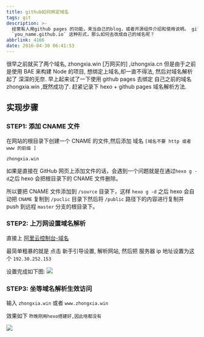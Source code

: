 ```yaml
---
title: github如何绑定域名
tags: git
description: >-
  经常有人用github pages 的功能，来当自己的blog，或者开源组件介绍和使用说明。 github  pages 默认的地址是
  `you_name.github.io` 这种形式，那么如何去改成自己的域名呢？
abbrlink: 4166
date: 2016-04-30 06:41:53
---
```


很早之前就买了两个域名, zhongxia.win [万网买的] ,izhongxia.cn 但是由于之前是使用 BAE 来构建 Node 的项目, 想绑定上域名,却一直不得法, 然后对域名解析 起了 深深的无奈.
早上起来试了一下使用 github pages 去绑定 自己之前的域名 zhongxia.win ,既然成功了. 赶紧记录下 hexo + github pages 域名解析方法.

## <!--more-->

## 实现步骤

### STEP1: 添加 CNAME 文件

在网站的根目录下创建一个 CNAME 的文件,然后添加 域名 `[域名不要 http 或者 www 的前缀 ]`

```
zhongxia.win
```

如果是直接在 GitHub 网页上添加文件的话，会遇到一个问题就是在通过`hexo g -d`之后 hexo 会把根目录下的 CNAME 文件删除。

所以要把 CNAME 文件添加到 `/source` 目录下，这样 `hexo g -d` 之后 hexo 会自动把 `CNAME` 复制到 `/puclic` 目录下然后将 `/public` 路径下的内容进行复制并 push 到远程 `master` 分支的根目录下。

### STEP2: 上万网设置域名解析

直接上 [阿里云控制台-域名](https://dc.aliyun.com/tcparse/dns.htm?init=false&dtoken=ugM-vg1OlBao1QhoL)

最简单粗暴的就是 点击 新手引导设置, 解析网站, 然后把 服务器 ip 地址设置为这个 `192.30.252.153`

设置完成如下图:
![](/uploads/github-hexo-yuming.png)

### STEP3: 坐等域名解析生效访问

输入 `zhongxia.win` 或者 `www.zhongxia.win`

效果如下 `昨晚刚用hexo搭建好,因此啥都没有`

![](/uploads/QQ20160430-0.png)
